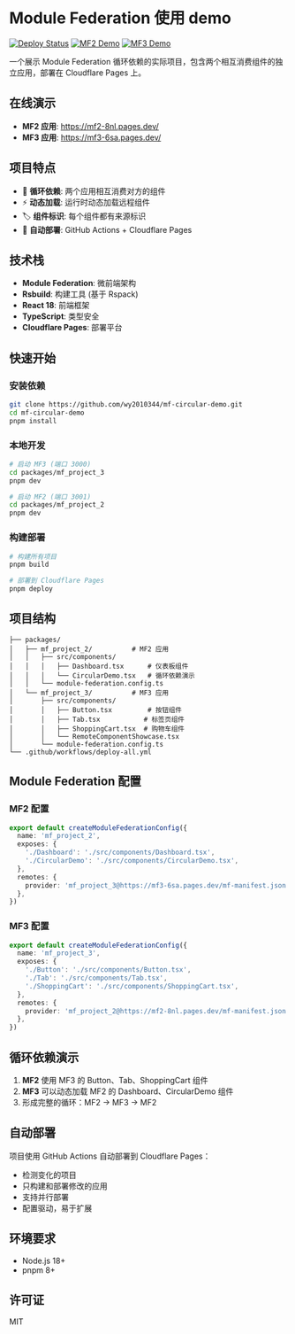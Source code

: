 # Module Federation 使用 demo

[![Deploy Status](https://github.com/wy2010344/module-federation-demo/actions/workflows/deploy-all.yml/badge.svg)](https://github.com/wy2010344/mf-circular-demo/actions)
[![MF2 Demo](https://img.shields.io/badge/MF2-Live%20Demo-blue)](https://mf2-8nl.pages.dev/)
[![MF3 Demo](https://img.shields.io/badge/MF3-Live%20Demo-pink)](https://mf3-6sa.pages.dev/)

一个展示 Module Federation 循环依赖的实际项目，包含两个相互消费组件的独立应用，部署在 Cloudflare Pages 上。

## 在线演示

- **MF2 应用**: https://mf2-8nl.pages.dev/
- **MF3 应用**: https://mf3-6sa.pages.dev/

## 项目特点

- 🔄 **循环依赖**: 两个应用相互消费对方的组件
- ⚡ **动态加载**: 运行时动态加载远程组件
- 🏷️ **组件标识**: 每个组件都有来源标识
- 🚀 **自动部署**: GitHub Actions + Cloudflare Pages

## 技术栈

- **Module Federation**: 微前端架构
- **Rsbuild**: 构建工具 (基于 Rspack)
- **React 18**: 前端框架
- **TypeScript**: 类型安全
- **Cloudflare Pages**: 部署平台

## 快速开始

### 安装依赖

```bash
git clone https://github.com/wy2010344/mf-circular-demo.git
cd mf-circular-demo
pnpm install
```

### 本地开发

```bash
# 启动 MF3 (端口 3000)
cd packages/mf_project_3
pnpm dev

# 启动 MF2 (端口 3001)
cd packages/mf_project_2
pnpm dev
```

### 构建部署

```bash
# 构建所有项目
pnpm build

# 部署到 Cloudflare Pages
pnpm deploy
```

## 项目结构

```
├── packages/
│   ├── mf_project_2/          # MF2 应用
│   │   ├── src/components/
│   │   │   ├── Dashboard.tsx      # 仪表板组件
│   │   │   └── CircularDemo.tsx   # 循环依赖演示
│   │   └── module-federation.config.ts
│   └── mf_project_3/          # MF3 应用
│       ├── src/components/
│       │   ├── Button.tsx         # 按钮组件
│       │   ├── Tab.tsx           # 标签页组件
│       │   ├── ShoppingCart.tsx  # 购物车组件
│       │   └── RemoteComponentShowcase.tsx
│       └── module-federation.config.ts
└── .github/workflows/deploy-all.yml
```

## Module Federation 配置

### MF2 配置

```typescript
export default createModuleFederationConfig({
  name: 'mf_project_2',
  exposes: {
    './Dashboard': './src/components/Dashboard.tsx',
    './CircularDemo': './src/components/CircularDemo.tsx',
  },
  remotes: {
    provider: 'mf_project_3@https://mf3-6sa.pages.dev/mf-manifest.json',
  },
})
```

### MF3 配置

```typescript
export default createModuleFederationConfig({
  name: 'mf_project_3',
  exposes: {
    './Button': './src/components/Button.tsx',
    './Tab': './src/components/Tab.tsx',
    './ShoppingCart': './src/components/ShoppingCart.tsx',
  },
  remotes: {
    provider: 'mf_project_2@https://mf2-8nl.pages.dev/mf-manifest.json',
  },
})
```

## 循环依赖演示

1. **MF2** 使用 MF3 的 Button、Tab、ShoppingCart 组件
2. **MF3** 可以动态加载 MF2 的 Dashboard、CircularDemo 组件
3. 形成完整的循环：MF2 → MF3 → MF2

## 自动部署

项目使用 GitHub Actions 自动部署到 Cloudflare Pages：

- 检测变化的项目
- 只构建和部署修改的应用
- 支持并行部署
- 配置驱动，易于扩展

## 环境要求

- Node.js 18+
- pnpm 8+

## 许可证

MIT
